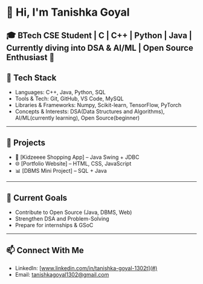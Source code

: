 # 👋 Hi, I'm Tanishka Goyal  

🎓 BTech CSE Student | C | C++ | Python | Java | Currently diving into DSA & AI/ML | Open Source Enthusiast 🌱
---

## 🔧 Tech Stack
- Languages: C++, Java, Python, SQL  
- Tools & Tech: Git, GitHub, VS Code, MySQL
- Libraries & Frameworks: Numpy, Scikit-learn, TensorFlow, PyTorch
- Concepts & Interests: DSA(Data Structures and Algorithms), AI/ML(currently learning), Open Source(beginner)

---

## 📌 Projects
- 🛒 [Kidzeeee Shopping App] – Java Swing + JDBC  
- 🌐 [Portfolio Website] – HTML, CSS, JavaScript  
- 📊 [DBMS Mini Project] – SQL + Java  

---

## 🌱 Current Goals
- Contribute to Open Source (Java, DBMS, Web)  
- Strengthen DSA and Problem-Solving  
- Prepare for internships & GSoC  

---

## 📫 Connect With Me
- LinkedIn: [www.linkedin.com/in/tanishka-goyal-1302t](#)
- Email: [tanishkagoyal1302@gmail.com](#)


<!--
**tanishkagoyal13/tanishkagoyal13** is a ✨ _special_ ✨ repository because its `README.md` (this file) appears on your GitHub profile.

Here are some ideas to get you started:

- 🔭 I’m currently working on ...
- 🌱 I’m currently learning ...
- 👯 I’m looking to collaborate on ...
- 🤔 I’m looking for help with ...
- 💬 Ask me about ...
- 📫 How to reach me: ...
- 😄 Pronouns: ...
- ⚡ Fun fact: ...
-->
